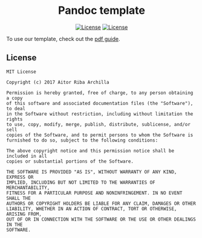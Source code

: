 <h1 align="center">Pandoc template</h1>

<p align="center">
    <a href="https://raw.githubusercontent.com/24aitor/PandocTemplate/master/LICENSE"><img src="https://img.shields.io/badge/license-MIT-blue.svg" alt="License"></a>
    <a href="https://github.com/jgm/pandoc"><img src="https://img.shields.io/badge/Built%20For-Pandoc-orange.svg" alt="License"></a>

</p>


To use our template, check out the [pdf guide](https://github.com/24aitor/PandocTemplate/blob/master/Guide.pdf).

## License

```
MIT License

Copyright (c) 2017 Aitor Riba Archilla

Permission is hereby granted, free of charge, to any person obtaining a copy
of this software and associated documentation files (the "Software"), to deal
in the Software without restriction, including without limitation the rights
to use, copy, modify, merge, publish, distribute, sublicense, and/or sell
copies of the Software, and to permit persons to whom the Software is
furnished to do so, subject to the following conditions:

The above copyright notice and this permission notice shall be included in all
copies or substantial portions of the Software.

THE SOFTWARE IS PROVIDED "AS IS", WITHOUT WARRANTY OF ANY KIND, EXPRESS OR
IMPLIED, INCLUDING BUT NOT LIMITED TO THE WARRANTIES OF MERCHANTABILITY,
FITNESS FOR A PARTICULAR PURPOSE AND NONINFRINGEMENT. IN NO EVENT SHALL THE
AUTHORS OR COPYRIGHT HOLDERS BE LIABLE FOR ANY CLAIM, DAMAGES OR OTHER
LIABILITY, WHETHER IN AN ACTION OF CONTRACT, TORT OR OTHERWISE, ARISING FROM,
OUT OF OR IN CONNECTION WITH THE SOFTWARE OR THE USE OR OTHER DEALINGS IN THE
SOFTWARE.
```
